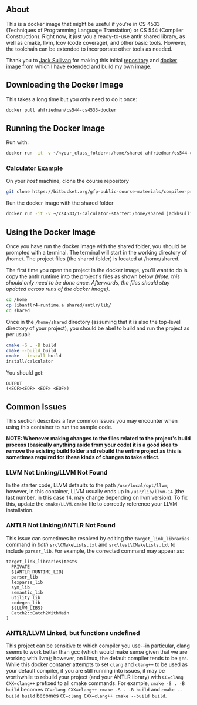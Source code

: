 ## About
This is a docker image that might be useful if you're in CS 4533 (Techniques of Programming Language Translation) or CS 544 (Compiler Construction). Right now, it just you a ready-to-use antlr shared library, as well as cmake, llvm, lcov (code coverage), and other basic tools. However, the toolchain can be extended to incorportate other tools as needed.

Thank you to [Jack Sullivan](https://github.com/jhsul) for making this initial [repository](https://github.com/jhsul/cs4533-docker) and [docker image](https://hub.docker.com/r/jackhsullivan/cs4533-docker) from which I have extended and build my own image. 

## Downloading the Docker Image

This takes a long time but you only need to do it once:

```sh
docker pull ahfriedman/cs544-cs4533-docker
```

## Running the Docker Image 

Run with:

```sh
docker run -it -v ~/<your_class_folder>:/home/shared ahfriedman/cs544-cs4533-docker
```

### Calculator Example

On your *host* machine, clone the course repository 

```sh
git clone https://bitbucket.org/gfp-public-course-materials/compiler-projects-all/src/master/ ~/cs4533
```

Run the docker image with the shared folder

```sh
docker run -it -v ~/cs4533/1-calculator-starter:/home/shared jackhsullivan/cs4533-docker
```

## Using the Docker Image

Once you have run the docker image with the shared folder, you should be prompted with a terminal. The terminal will start in the working directory of /home/. The project files (the shared folder) is located at /home/shared. 

The first time you open the project in the docker image, you'll want to do is copy the antlr runtime into the project's files as shown below *(Note: this should only need to be done once. Afterwards, the files should stay updated across runs of the docker image)*.

```sh
cd /home
cp libantlr4-runtime.a shared/antlr/lib/
cd shared
```

Once in the `/home/shared` directory (assuming that it is also the top-level directory of your project), you should be abel to build and run the project as per usual: 

```sh
cmake -S . -B build
cmake --build build
cmake --install build
install/calculator
```

You should get:
```
OUTPUT
(<EOF><EOF> <EOF> <EOF>)
```

## Common Issues

This section describes a few common issues you may encounter when using this container
to run the sample code. 

**NOTE: Whenever making changes to the files related to the project's build process (basically anything aside from your code) it is a good idea to remove the existing build folder and rebuild the entire project as this is sometimes required for these kinds of changes to take effect.**

### LLVM Not Linking/LLVM Not Found

In the starter code, LLVM defaults to the path `/usr/local/opt/llvm`; however, in this container, 
LLVM usually ends up in `/usr/lib/llvm-14` (the last number, in this case 14, may change depending on llvm version).
To fix this, update the `cmake/LLVM.cmake` file to correctly reference your LLVM installation. 

### ANTLR Not Linking/ANTLR Not Found

This issue can sometimes be resolved by editing the 
`target_link_libraries` command in *both* 
`src\CMakeLists.txt` and `src\test\CMakeLists.txt` to 
include `parser_lib`. For example, the corrected command 
may appear as: 

```
target_link_libraries(tests 
  PRIVATE
  ${ANTLR_RUNTIME_LIB}
  parser_lib
  lexparse_lib
  sym_lib
  semantic_lib
  utility_lib
  codegen_lib
  ${LLVM_LIBS}
  Catch2::Catch2WithMain
)
```

### ANTLR/LLVM Linked, but functions undefined

This project can be sensitive to which compiler you use--in particular, clang seems to work better than gcc (which would make sense given that we are working with llvm); however, on Linux, the default compiler tends to be `gcc`. While this docker contaner attempts to set `clang` and `clang++` to be used as your default compiler, if you are still running into issues, it may be worthwhile to rebuild your project (and your ANTLR library) with `CC=clang CXX=clang++` prefixed to all cmake commands. For example, 
`cmake -S . -B build` becomes `CC=clang CXX=clang++ cmake -S . -B build` and `cmake --build build` becomes `CC=clang CXX=clang++ cmake --build build`. 
